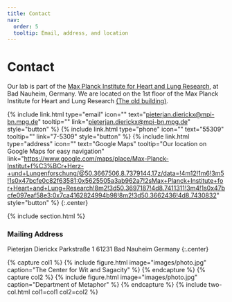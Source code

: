 ```yaml
---
title: Contact
nav:
  order: 5
  tooltip: Email, address, and location
---
```


# <i class="fas fa-envelope"></i>Contact

Our lab is part of the [Max Planck Institute for Heart and Lung Research](https://www.mpi-hlr.de/en), at Bad Nauheim, Germany.
We are located on the 1st floor of the Max Planck Institute for Heart and Lung Research [(The old building)](https://www.google.com/maps/place/Max-Planck-Institut+f%C3%BCr+Herz-+und+Lungenforschung/@50.3667506,8.7379144,17z/data=!4m12!1m6!3m5!1s0x47bcfe0c82f63581:0x5625505a3ab962a7!2sMax+Planck+Institute+for+Heart+and+Lung+Research!8m2!3d50.3697187!4d8.7411311!3m4!1s0x47bcfe097eaf58e3:0x7ca4162824994b98!8m2!3d50.3662436!4d8.7430832).

{%
  include link.html
  type="email"
  icon=""
  text="pieterjan.dierickx@mpi-bn.mpg.de"
  tooltip=""
  link="pieterjan.dierickx@mpi-bn.mpg.de"
  style="button"
%}
{%
  include link.html
  type="phone"
  icon=""
  text="55309"
  tooltip=""
  link="7-5309"
  style="button"
%}
{%
  include link.html
  type="address"
  icon=""
  text="Google Maps"
  tooltip="Our location on Google Maps for easy navigation"
  link="https://www.google.com/maps/place/Max-Planck-Institut+f%C3%BCr+Herz-+und+Lungenforschung/@50.3667506,8.7379144,17z/data=!4m12!1m6!3m5!1s0x47bcfe0c82f63581:0x5625505a3ab962a7!2sMax+Planck+Institute+for+Heart+and+Lung+Research!8m2!3d50.3697187!4d8.7411311!3m4!1s0x47bcfe097eaf58e3:0x7ca4162824994b98!8m2!3d50.3662436!4d8.7430832"
  style="button"
%}
{:.center}

{% include section.html %}

### <i class="fas fa-mail-bulk"></i>Mailing Address

Pieterjan Dierickx
Parkstraße 1 
61231 Bad Nauheim
Germany 
{:.center}

{% capture col1 %}
{%
  include figure.html
  image="images/photo.jpg"
  caption="The Center for Wit and Sagacity"
%}
{% endcapture %}
{% capture col2 %}
{%
  include figure.html
  image="images/photo.jpg"
  caption="Department of Metaphor"
%}
{% endcapture %}
{% include two-col.html col1=col1 col2=col2 %}
